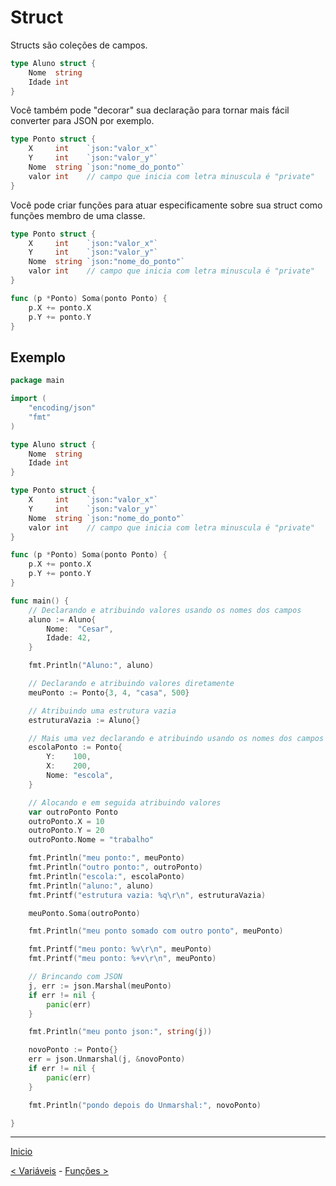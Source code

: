 # Struct

Structs são coleções de campos.

```go
type Aluno struct {
	Nome  string
	Idade int
}
```

Você também pode "decorar" sua declaração para tornar mais fácil converter para JSON por exemplo.

```go
type Ponto struct {
	X     int    `json:"valor_x"`
	Y     int    `json:"valor_y"`
	Nome  string `json:"nome_do_ponto"`
	valor int    // campo que inicia com letra minuscula é "private"
}
```

Você pode criar funções para atuar especificamente sobre sua struct como funções membro de uma classe.

```go
type Ponto struct {
	X     int    `json:"valor_x"`
	Y     int    `json:"valor_y"`
	Nome  string `json:"nome_do_ponto"`
	valor int    // campo que inicia com letra minuscula é "private"
}

func (p *Ponto) Soma(ponto Ponto) {
	p.X += ponto.X
	p.Y += ponto.Y
}
```

## Exemplo

```go
package main

import (
	"encoding/json"
	"fmt"
)

type Aluno struct {
	Nome  string
	Idade int
}

type Ponto struct {
	X     int    `json:"valor_x"`
	Y     int    `json:"valor_y"`
	Nome  string `json:"nome_do_ponto"`
	valor int    // campo que inicia com letra minuscula é "private"
}

func (p *Ponto) Soma(ponto Ponto) {
	p.X += ponto.X
	p.Y += ponto.Y
}

func main() {
	// Declarando e atribuindo valores usando os nomes dos campos
	aluno := Aluno{
		Nome:  "Cesar",
		Idade: 42,
	}

	fmt.Println("Aluno:", aluno)

	// Declarando e atribuindo valores diretamente
	meuPonto := Ponto{3, 4, "casa", 500}

	// Atribuindo uma estrutura vazia
	estruturaVazia := Aluno{}

	// Mais uma vez declarando e atribuindo usando os nomes dos campos
	escolaPonto := Ponto{
		Y:    100,
		X:    200,
		Nome: "escola",
	}

	// Alocando e em seguida atribuindo valores
	var outroPonto Ponto
	outroPonto.X = 10
	outroPonto.Y = 20
	outroPonto.Nome = "trabalho"

	fmt.Println("meu ponto:", meuPonto)
	fmt.Println("outro ponto:", outroPonto)
	fmt.Println("escola:", escolaPonto)
	fmt.Println("aluno:", aluno)
	fmt.Printf("estrutura vazia: %q\r\n", estruturaVazia)

	meuPonto.Soma(outroPonto)

	fmt.Println("meu ponto somado com outro ponto", meuPonto)

	fmt.Printf("meu ponto: %v\r\n", meuPonto)
	fmt.Printf("meu ponto: %+v\r\n", meuPonto)

	// Brincando com JSON
	j, err := json.Marshal(meuPonto)
	if err != nil {
		panic(err)
	}

	fmt.Println("meu ponto json:", string(j))

	novoPonto := Ponto{}
	err = json.Unmarshal(j, &novoPonto)
	if err != nil {
		panic(err)
	}

	fmt.Println("pondo depois do Unmarshal:", novoPonto)

}
```

---
[Inicio](../README.md)

[< Variáveis](../variaveis/) - [Funções >](../funcoes/)
